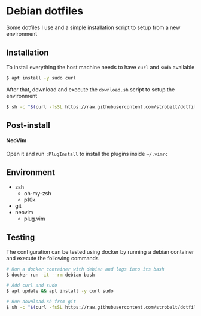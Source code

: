# Debian dotfiles
Some dotfiles I use and a simple installation script to setup from a new environment


## Installation
To install everything the host machine needs to have `curl` and `sudo` available
```sh
$ apt install -y sudo curl
```

After that, download and execute the `download.sh` script to setup the environment
```sh
$ sh -c "$(curl -fsSL https://raw.githubusercontent.com/strobelt/dotfiles/debian/download.sh)"
```

## Post-install
#### NeoVim
Open it and run `:PlugInstall` to install the plugins inside `~/.vimrc`

## Environment
- zsh
    - oh-my-zsh
    - p10k
- git
- neovim
    - plug.vim

## Testing
The configuration can be tested using docker by running a debian container and execute the following commands
```sh
# Run a docker container with debian and logs into its bash
$ docker run -it --rm debian bash

# Add curl and sudo
$ apt update && apt install -y curl sudo

# Run download.sh from git
$ sh -c "$(curl -fsSL https://raw.githubusercontent.com/strobelt/dotfiles/debian/download.sh)"
```
